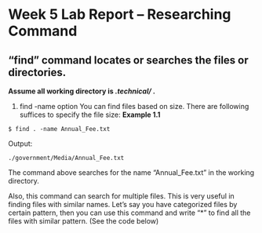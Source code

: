 # Week 5 Lab Report – Researching Command

## **“find”** command locates or searches the files or directories.

**Assume all working directory is *.technical/* .**
1. find -name option
You can find files based on size. There are following suffices to specify the file size:
**Example 1.1**
```
$ find . -name Annual_Fee.txt
```

Output:
```
./government/Media/Annual_Fee.txt
```

The command above searches for the name “Annual_Fee.txt” in the working directory.

Also, this command can search for multiple files. This is very useful in finding files with similar names. Let’s say you have categorized files by certain pattern, then you can use this command and write “*” to find all the files with similar pattern. (See the code below)
